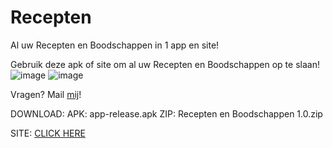 # Recepten
Al uw Recepten en Boodschappen in 1 app en site!


Gebruik deze apk of site om al uw Recepten en Boodschappen op te slaan!
![image](https://github.com/user-attachments/assets/4a939aa0-f8aa-4bf0-8b09-709893374025)
![image](https://github.com/user-attachments/assets/10a40984-d691-4a73-8ad2-c66d74d8ea2e)


Vragen?
Mail <a href="mailto:mattientje@groupsmail.com">mij</a>!

DOWNLOAD:
APK: app-release.apk
ZIP: Recepten en Boodschappen 1.0.zip

SITE:
<a href="https://webtinq.nl/koken">CLICK HERE</a>
